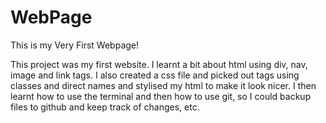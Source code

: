 # WebPage

This is my Very First Webpage!

This project was my first website. I learnt a bit about html using div, nav, image and link tags. I also created a css file and picked out tags using classes and direct names and stylised my html to make it look nicer. I then learnt how to use the terminal and then how to use git, so I could backup files to github and keep track of changes, etc.
